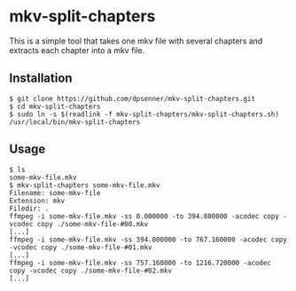 # mkv-split-chapters

This is a simple tool that takes one mkv file with several chapters and extracts each chapter into a mkv file.

## Installation

```
$ git clone https://github.com/dpsenner/mkv-split-chapters.git
$ cd mkv-split-chapters
$ sudo ln -s $(readlink -f mkv-split-chapters/mkv-split-chapters.sh) /usr/local/bin/mkv-split-chapters
```

## Usage

```
$ ls
some-mkv-file.mkv
$ mkv-split-chapters some-mkv-file.mkv
Filename: some-mkv-file
Extension: mkv
Filedir: .
ffmpeg -i some-mkv-file.mkv -ss 0.000000 -to 394.800000 -acodec copy -vcodec copy ./some-mkv-file-#00.mkv
[...]
ffmpeg -i some-mkv-file.mkv -ss 394.800000 -to 767.160000 -acodec copy -vcodec copy ./some-mkv-file-#01.mkv
[...]
ffmpeg -i some-mkv-file.mkv -ss 757.160000 -to 1216.720000 -acodec copy -vcodec copy ./some-mkv-file-#02.mkv
[...]
```

